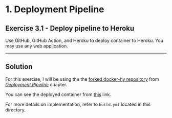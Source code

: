 # 1. Deployment Pipeline

## Exercise 3.1 - Deploy pipeline to Heroku

Use GitHub, GitHub Action, and Heroku to deploy container to Heroku. You may use any web application.

---

## Solution

For this exercise, I will be using the the [forked docker-hy repository](https://github.com/ruikawahara/docker-hy.github.io) from *[Deployment Pipeline](https://devopswithdocker.com/part-3/2-deployment-pipelines)* chapter.

You can see the deployed container from [this](https://ex3-1.herokuapp.com/) link.

For more details on implementation, refer to `build.yml` located in this directory.
